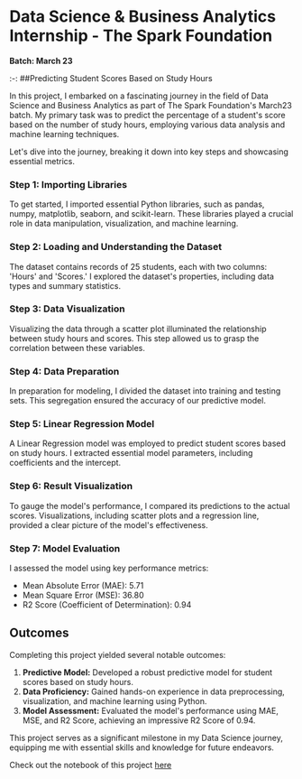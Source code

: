 # Data Science & Business Analytics Internship - The Spark Foundation
**Batch: March 23**

:-: ##Predicting Student Scores Based on Study Hours

In this project, I embarked on a fascinating journey in the field of Data Science and Business Analytics as part of The Spark Foundation's March23 batch. My primary task was to predict the percentage of a student's score based on the number of study hours, employing various data analysis and machine learning techniques.

Let's dive into the journey, breaking it down into key steps and showcasing essential metrics.

### Step 1: Importing Libraries
To get started, I imported essential Python libraries, such as pandas, numpy, matplotlib, seaborn, and scikit-learn. These libraries played a crucial role in data manipulation, visualization, and machine learning.

### Step 2: Loading and Understanding the Dataset
The dataset contains records of 25 students, each with two columns: 'Hours' and 'Scores.' I explored the dataset's properties, including data types and summary statistics.

### Step 3: Data Visualization
Visualizing the data through a scatter plot illuminated the relationship between study hours and scores. This step allowed us to grasp the correlation between these variables.

### Step 4: Data Preparation
In preparation for modeling, I divided the dataset into training and testing sets. This segregation ensured the accuracy of our predictive model.

### Step 5: Linear Regression Model
A Linear Regression model was employed to predict student scores based on study hours. I extracted essential model parameters, including coefficients and the intercept.

### Step 6: Result Visualization
To gauge the model's performance, I compared its predictions to the actual scores. Visualizations, including scatter plots and a regression line, provided a clear picture of the model's effectiveness.

### Step 7: Model Evaluation
I assessed the model using key performance metrics:

- Mean Absolute Error (MAE): 5.71
- Mean Square Error (MSE): 36.80
- R2 Score (Coefficient of Determination): 0.94

## Outcomes
Completing this project yielded several notable outcomes:

1. **Predictive Model:** Developed a robust predictive model for student scores based on study hours.
2. **Data Proficiency:** Gained hands-on experience in data preprocessing, visualization, and machine learning using Python.
3. **Model Assessment:** Evaluated the model's performance using MAE, MSE, and R2 Score, achieving an impressive R2 Score of 0.94.

This project serves as a significant milestone in my Data Science journey, equipping me with essential skills and knowledge for future endeavors.

Check out the notebook of this project [here](https://github.com/Sidra-Tul-Muntaha-Ghouri/GRIP_Internship_Projects/blob/main/Task%2001/GRIP%20-%20Task%2001.ipynb)


